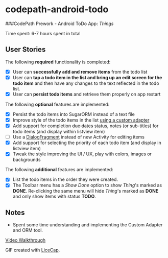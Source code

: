 # codepath-android-todo
###CodePath Prework - Android ToDo App: *Things*

Time spent: 6-7 hours spent in total

## User Stories

The following **required** functionality is completed:
* [X] User can **successfully add and remove items** from the todo list
* [X] User can **tap a todo item in the list and bring up an edit screen for the todo item** and then have any changes to the text reflected in the todo list.
* [X] User can **persist todo items** and retrieve them properly on app restart

The following **optional** features are implemented:

* [X] Persist the todo items into SugarORM instead of a text file
* [X] Improve style of the todo items in the list [using a custom adapter](http://guides.codepath.com/android/Using-an-ArrayAdapter-with-ListView)
* [X] Add support for completion ~~due dates~~ status, notes (or sub-titles) for todo items (and display within listview item)
* [ ] Use a [DialogFragment](http://guides.codepath.com/android/Using-DialogFragment) instead of new Activity for editing items
* [X] Add support for selecting the priority of each todo item (and display in listview item)
* [X] Tweak the style improving the UI / UX, play with colors, images or backgrounds

The following **additional** features are implemented:

* [X] List the todo items in the order they were created.
* [X] The Toolbar menu has a *Show Done* option to show *Thing*'s marked as **DONE**. Re-clicking the same menu will hide *Thing*'s marked as **DONE** and only show items with status **TODO**.

## Notes

* Spent some time understanding and implementing the Custom Adapter and ORM tool.

[Video Walkthrough](http://i.imgur.com/9apA6vA.gifv)

GIF created with [LiceCap](http://www.cockos.com/licecap/).

